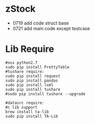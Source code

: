 # zStock
* 0719 add code struct base
* 0721 add main code except testcase

# Lib Require
```
#osx python2.7
sudo pip install PrettyTable
#tushare require:
sudo pip install request
sudo pip install pandas
sudo pip install lxml
sudo pip install tushare
#sudo pip install tushare --upgrade

#datasrc require:
#c lib support
brew install ta-lib
sudo pip install TA-Lib
```
